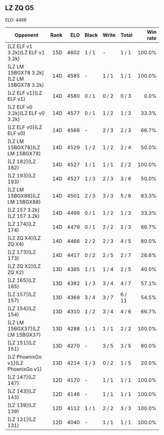 ## LZ ZQ G5 ##

ELO: 4466

Opponent | Rank | ELO | Black | Write | Total | Win rate
---------|-----:|----:|-------|-------|-------|-------:
[LZ ELF v1 3.2k](LZ ELF v1 3.2k) | 15D | 4602 | 1 / 1 | - | 1 / 1 | 100.0%
[LZ LM 15BGX78 3.2k](LZ LM 15BGX78 3.2k) | 14D | 4585 | - | 1 / 1 | 1 / 1 | 100.0%
[LZ ELF v1](LZ ELF v1) | 14D | 4580 | 0 / 1 | 0 / 2 | 0 / 3 | 0.0%
[LZ ELF v0 3.2k](LZ ELF v0 3.2k) | 14D | 4577 | 0 / 1 | 1 / 2 | 1 / 3 | 33.3%
[LZ ELF v0](LZ ELF v0) | 14D | 4566 | - | 2 / 3 | 2 / 3 | 66.7%
[LZ LM 15BGX78](LZ LM 15BGX78) | 14D | 4529 | 1 / 2 | 1 / 2 | 2 / 4 | 50.0%
[LZ 182](LZ 182) | 14D | 4527 | 1 / 1 | 1 / 1 | 2 / 2 | 100.0%
[LZ 193](LZ 193) | 14D | 4527 | 1 / 3 | 2 / 3 | 3 / 6 | 50.0%
[LZ LM 15BGX88](LZ LM 15BGX88) | 14D | 4501 | 2 / 3 | 3 / 3 | 5 / 6 | 83.3%
[LZ 157 3.2k](LZ 157 3.2k) | 14D | 4498 | 0 / 1 | 1 / 2 | 1 / 3 | 33.3%
[LZ 174](LZ 174) | 14D | 4479 | 0 / 1 | 2 / 2 | 2 / 3 | 66.7%
[LZ ZQ X4](LZ ZQ X4) | 14D | 4466 | 2 / 2 | 2 / 3 | 4 / 5 | 80.0%
[LZ 173](LZ 173) | 14D | 4417 | 0 / 2 | 2 / 5 | 2 / 7 | 28.6%
[LZ ZQ X2](LZ ZQ X2) | 13D | 4385 | 1 / 1 | 1 / 4 | 2 / 5 | 40.0%
[LZ 165](LZ 165) | 13D | 4382 | 1 / 3 | 3 / 4 | 4 / 7 | 57.1%
[LZ 157](LZ 157) | 13D | 4369 | 3 / 4 | 3 / 7 | 6 / 11 | 54.5%
[LZ 154](LZ 154) | 13D | 4310 | 1 / 2 | 3 / 4 | 4 / 6 | 66.7%
[LZ LM 15BGX37](LZ LM 15BGX37) | 13D | 4288 | 1 / 1 | 1 / 1 | 2 / 2 | 100.0%
[LZ 151](LZ 151) | 13D | 4270 | - | 3 / 5 | 3 / 5 | 60.0%
[LZ PhoenixGo v1](LZ PhoenixGo v1) | 13D | 4214 | 1 / 3 | 0 / 2 | 1 / 5 | 20.0%
[LZ 147](LZ 147) | 12D | 4170 | - | 1 / 1 | 1 / 1 | 100.0%
[LZ 143](LZ 143) | 12D | 4146 | - | 1 / 1 | 1 / 1 | 100.0%
[LZ 139](LZ 139) | 12D | 4112 | 1 / 1 | 2 / 2 | 3 / 3 | 100.0%
[LZ 131](LZ 131) | 12D | 4040 | - | 1 / 1 | 1 / 1 | 100.0%
